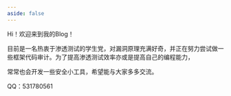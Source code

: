 ```yaml
---
aside: false
---
```


Hi！欢迎来到我的Blog！


目前是一名热衷于渗透测试的学生党，对漏洞原理充满好奇，并正在努力尝试做一些框架代码审计。为了提高渗透测试效率亦或是提高自己的编程能力，

常常也会开发一些安全小工具，希望能与大家多多交流。

QQ：531780561
